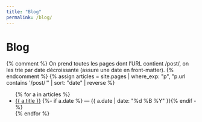 ```yaml
---
title: "Blog"
permalink: /blog/
---
```


# Blog

{% comment %}
On prend toutes les pages dont l’URL contient /post/,
on les trie par date décroissante (assure une date en front-matter).
{% endcomment %}
{% assign articles = site.pages | where_exp: "p", "p.url contains '/post/'" | sort: "date" | reverse %}

<ul>
{% for a in articles %}
  <li>
    <a href="{{ a.url | relative_url }}">{{ a.title }}</a>
    {%- if a.date %}<span> — {{ a.date | date: "%d %B %Y" }}</span>{% endif -%}
  </li>
{% endfor %}
</ul>
